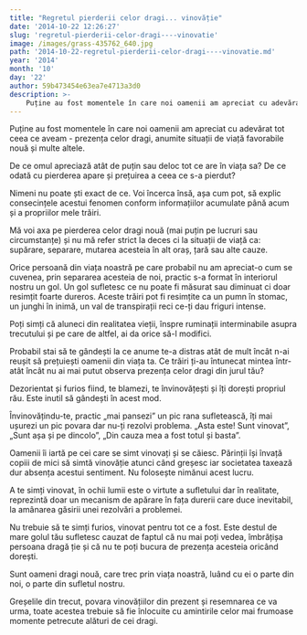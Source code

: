 ```yaml
---
title: "Regretul pierderii celor dragi... vinovăție"
date: '2014-10-22 12:26:27'
slug: 'regretul-pierderii-celor-dragi----vinovatie'
image: /images/grass-435762_640.jpg
path: '2014-10-22-regretul-pierderii-celor-dragi----vinovatie.md'
year: '2014'
month: '10'
day: '22'
author: 59b473454e63ea7e4713a3d0
description: >-
    Puține au fost momentele în care noi oamenii am apreciat cu adevărat tot ceea ce aveam - prezența celor dragi, anumite situații de viață favorabile nouă și multe altele.De ce omul apreciază atât de p
---
```

<div class="kg-card-markdown"><p>Puține au fost momentele în care noi oamenii am apreciat cu adevărat tot ceea ce aveam - prezența celor dragi, anumite situații de viață favorabile nouă și multe altele.</p>
<p>De ce omul apreciază atât de puțin sau deloc tot ce are în viața sa? De ce odată cu pierderea apare și prețuirea a ceea ce s-a pierdut?</p>
<p>Nimeni nu poate ști exact de ce. Voi încerca însă, așa cum pot, să explic consecințele acestui fenomen conform informațiilor acumulate până acum și a propriilor mele trăiri.</p>
<p>Mă voi axa pe pierderea celor dragi nouă (mai puțin pe lucruri sau circumstanțe) și nu mă refer strict la deces ci la situații de viață ca: supărare, separare, mutarea acesteia în alt oraș, țară sau alte cauze.</p>
<p>Orice persoană din viața noastră pe care probabil nu am apreciat-o cum se cuvenea, prin separarea acesteia de noi, practic s-a format în interiorul nostru un gol. Un gol sufletesc ce nu poate fi măsurat sau diminuat ci doar resimțit foarte dureros. Aceste trăiri pot fi resimțite ca un pumn în stomac, un junghi în inimă, un val de transpirații reci ce-ți dau friguri intense.</p>
<p>Poți simți că aluneci din realitatea vieții, înspre ruminații interminabile asupra trecutului și pe care de altfel, ai da orice să-l modifici.</p>
<p>Probabil stai să te gândești la ce anume te-a distras atât de mult încât n-ai reușit să prețuiești oamenii din viața ta. Ce trăiri ți-au întunecat mintea într-atât încât nu ai mai putut observa prezența celor dragi din jurul tău?</p>
<p>Dezorientat și furios fiind, te blamezi, te învinovățești și îți dorești propriul rău. Este inutil să gândești în acest mod.</p>
<p>Învinovățindu-te, practic „mai pansezi” un pic rana sufletească, îți mai ușurezi un pic povara dar nu-ți rezolvi problema. „Asta este! Sunt vinovat”, „Sunt așa și pe dincolo”, „Din cauza mea a fost totul și basta”.</p>
<p>Oamenii îi iartă pe cei care se simt vinovați și se căiesc. Părinții își învață copiii de mici să simtă vinovăție atunci când greșesc iar societatea taxează dur absența acestui sentiment. Nu folosește nimănui acest lucru.</p>
<p>A te simți vinovat, în ochii lumii este o virtute a sufletului dar în realitate, reprezintă doar un mecanism de apărare în fața durerii care duce inevitabil, la amânarea găsirii unei rezolvări a problemei.</p>
<p>Nu trebuie să te simți furios, vinovat pentru tot ce a fost. Este destul de mare golul tău sufletesc cauzat de faptul că nu mai poți vedea, îmbrățișa persoana dragă ție și că nu te poți bucura de prezența acesteia oricând dorești.</p>
<p>Sunt oameni dragi nouă, care trec prin viața noastră, luând cu ei o parte din noi, o parte din sufletul nostru.</p>
<p>Greșelile din trecut, povara vinovățiilor din prezent și resemnarea ce va urma, toate acestea trebuie să fie înlocuite cu amintirile celor mai frumoase momente petrecute alături de cei dragi.</p>
<p> </p>
</div>
    